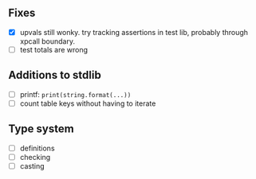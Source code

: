 ## Fixes
- [x] upvals still wonky. try tracking assertions in test lib, probably through xpcall boundary.
- [ ] test totals are wrong

## Additions to stdlib
- [ ] printf: `print(string.format(...))`
- [ ] count table keys without having to iterate

## Type system
- [ ] definitions
- [ ] checking
- [ ] casting
